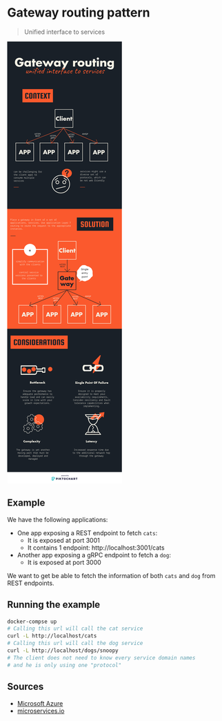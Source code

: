 # Gateway routing pattern

> Unified interface to services

![Gateway routing](gateway-routing.png)

## Example

We have the following applications:

- One app exposing a REST endpoint to fetch `cats`:
  - It is exposed at port 3001
  - It contains 1 endpoint: http://localhost:3001/cats
- Another app exposing a gRPC endpoint to fetch a `dog`:
  - It is exposed at port 3000

We want to get be able to fetch the information of both `cats` and `dog`
from REST endpoints.

## Running the example

```bash
docker-compse up
# Calling this url will call the cat service
curl -L http://localhost/cats
# Calling this url will call the dog service
curl -L http://localhost/dogs/snoopy
# The client does not need to know every service domain names
# and he is only using one "protocol"
```

## Sources

- [Microsoft Azure](https://docs.microsoft.com/en-us/azure/architecture/patterns/gateway-routing)
- [microservices.io](http://microservices.io/patterns/apigateway.html)
